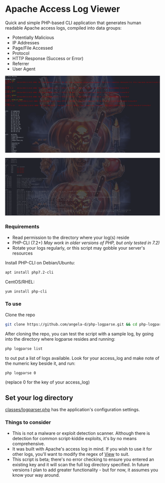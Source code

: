 # Apache Access Log Viewer
Quick and simple PHP-based CLI application that generates human readable Apache access logs, compiled into data groups:
 - Potentially Malicious
 - IP Addresses
 - Page/File Accessed
 - Protocol
 - HTTP Response (Success or Error)
 - Referrer
 - User Agent

![screenshot](./img/screen1.png)

![screenshot](./img/screen2.png)

### Requirements
 - Read permission to the directory where your log(s) reside
 - PHP-CLI (7.2+) *May work in older versions of PHP, but only tested in 7.2)*
 - Rotate your logs regularly, or this script may gobble your server's resources


 Install PHP-CLI on Debian/Ubuntu:
```bash
apt install php7.2-cli
```

CentOS/RHEL:
```bash
yum install php-cli
```

### To use
Clone the repo
```bash
git clone https://github.com/angela-d/php-logparse.git && cd php-logparse
```
After cloning the repo, you can test the script with a sample log, by going into the directory where logparse resides and running:
```bash
php logparse list
```
to out put a list of logs available.  Look for your access_log and make note of the numeric key beside it, and run:
```bash
php logparse 0
```
(replace 0 for the key of your access_log)

## Set your log directory
[classes/logparser.php](./classes/logparser.php) has the application's configuration settings.

### Things to consider
- This is not a malware or exploit detection scanner.  Although there is detection for common script-kiddie exploits, it's by no means comprehensive.
- It was built with Apache's access log in mind.  If you wish to use it for other logs, you'll want to modify the regex of [View](./view/logparse.php) to suit.
- This script is beta; there's no error checking to ensure you entered an existing key and it will scan the full log directory specified.  In future versions I plan to add greater functionality - but for now, it assumes you know your way around.

